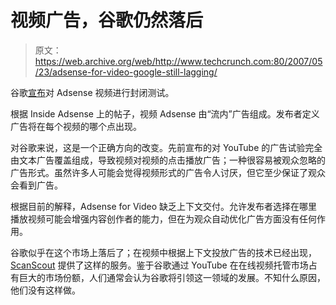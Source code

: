 # 视频广告，谷歌仍然落后

> 原文：<https://web.archive.org/web/http://www.techcrunch.com:80/2007/05/23/adsense-for-video-google-still-lagging/>

谷歌[宣布](https://web.archive.org/web/20170416202117/http://googleblog.blogspot.com/2007/05/search-without-boundaries.html)对 Adsense 视频进行封闭测试。

根据 Inside Adsense 上的帖子，视频 Adsense 由“流内”广告组成。发布者定义广告将在每个视频的哪个点出现。

对谷歌来说，这是一个正确方向的改变。先前宣布的对 YouTube 的广告试验完全由文本广告覆盖组成，导致视频对视频的点击播放广告；一种很容易被观众忽略的广告形式。虽然许多人可能会觉得视频形式的广告令人讨厌，但它至少保证了观众会看到广告。

根据目前的解释，Adsense for Video 缺乏上下文交付。允许发布者选择在哪里播放视频可能会增强内容创作者的能力，但在为观众自动优化广告方面没有任何作用。

谷歌似乎在这个市场上落后了；在视频中根据上下文投放广告的技术已经出现， [ScanScout](https://web.archive.org/web/20170416202117/http://www.techcrunch.com/2007/05/14/contextual-in-video-advertising-scanscout/) 提供了这样的服务。鉴于谷歌通过 YouTube 在在线视频托管市场占有巨大的市场份额，人们通常会认为谷歌将引领这一领域的发展。不知什么原因，他们没有这样做。